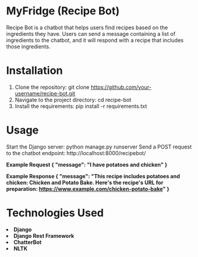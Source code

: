 # MyFridge (Recipe Bot)
Recipe Bot is a chatbot that helps users find recipes based on the ingredients they have. Users can send a message containing a list of ingredients to the chatbot, and it will respond with a recipe that includes those ingredients.

# Installation
1. Clone the repository: git clone https://github.com/your-username/recipe-bot.git
2. Navigate to the project directory: cd recipe-bot
3. Install the requirements: pip install -r requirements.txt

# Usage
Start the Django server: python manage.py runserver
Send a POST request to the chatbot endpoint: http://localhost:8000/recipebot/

<b> Example Request <b>
{
    "message": "I have potatoes and chicken"
}

<b> Example Response <b>
{
    "message": "This recipe includes potatoes and chicken: Chicken and Potato Bake. Here's the recipe's URL for preparation: https://www.example.com/chicken-potato-bake"
}

# Technologies Used
<li>Django</li>
<li>Django Rest Framework</li>
<li>ChatterBot</li>
<li>NLTK</li>
